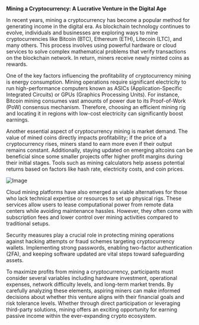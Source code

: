 **Mining a Cryptocurrency: A Lucrative Venture in the Digital Age**

In recent years, mining a cryptocurrency has become a popular method for generating income in the digital era. As blockchain technology continues to evolve, individuals and businesses are exploring ways to mine cryptocurrencies like Bitcoin (BTC), Ethereum (ETH), Litecoin (LTC), and many others. This process involves using powerful hardware or cloud services to solve complex mathematical problems that verify transactions on the blockchain network. In return, miners receive newly minted coins as rewards.

One of the key factors influencing the profitability of cryptocurrency mining is energy consumption. Mining operations require significant electricity to run high-performance computers known as ASICs (Application-Specific Integrated Circuits) or GPUs (Graphics Processing Units). For instance, Bitcoin mining consumes vast amounts of power due to its Proof-of-Work (PoW) consensus mechanism. Therefore, choosing an efficient mining rig and locating it in regions with low-cost electricity can significantly boost earnings.

Another essential aspect of cryptocurrency mining is market demand. The value of mined coins directly impacts profitability; if the price of a cryptocurrency rises, miners stand to earn more even if their output remains constant. Additionally, staying updated on emerging altcoins can be beneficial since some smaller projects offer higher profit margins during their initial stages. Tools such as mining calculators help assess potential returns based on factors like hash rate, electricity costs, and coin prices.

![Image](https://github.com/user-attachments/assets/31692037-0104-4703-abd1-696b6a7dd41b)

Cloud mining platforms have also emerged as viable alternatives for those who lack technical expertise or resources to set up physical rigs. These services allow users to lease computational power from remote data centers while avoiding maintenance hassles. However, they often come with subscription fees and lower control over mining activities compared to traditional setups.

Security measures play a crucial role in protecting mining operations against hacking attempts or fraud schemes targeting cryptocurrency wallets. Implementing strong passwords, enabling two-factor authentication (2FA), and keeping software updated are vital steps toward safeguarding assets.

To maximize profits from mining a cryptocurrency, participants must consider several variables including hardware investment, operational expenses, network difficulty levels, and long-term market trends. By carefully analyzing these elements, aspiring miners can make informed decisions about whether this venture aligns with their financial goals and risk tolerance levels. Whether through direct participation or leveraging third-party solutions, mining offers an exciting opportunity for earning passive income within the ever-expanding crypto ecosystem.